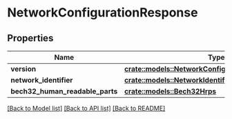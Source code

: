 # NetworkConfigurationResponse

## Properties

Name | Type | Description | Notes
------------ | ------------- | ------------- | -------------
**version** | [**crate::models::NetworkConfigurationResponseVersion**](NetworkConfigurationResponse_version.md) |  | 
**network_identifier** | [**crate::models::NetworkIdentifier**](NetworkIdentifier.md) |  | 
**bech32_human_readable_parts** | [**crate::models::Bech32Hrps**](Bech32HRPs.md) |  | 

[[Back to Model list]](../README.md#documentation-for-models) [[Back to API list]](../README.md#documentation-for-api-endpoints) [[Back to README]](../README.md)


